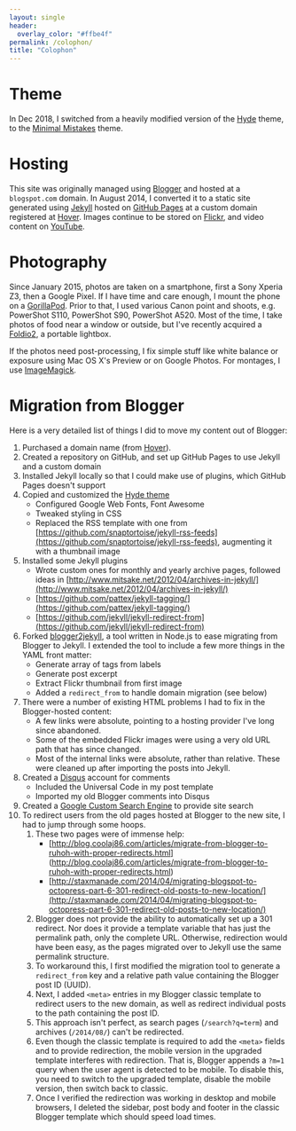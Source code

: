 ```yaml
---
layout: single
header:
  overlay_color: "#ffbe4f"
permalink: /colophon/
title: "Colophon"
---
```

# Theme
In Dec 2018, I switched from a heavily modified version of the [Hyde](https://github.com/poole/hyde) theme, to 
the <a href="https://mademistakes.com/work/minimal-mistakes-jekyll-theme/" rel="nofollow">Minimal Mistakes</a> theme.

# Hosting

This site was originally managed using [Blogger][] and hosted at a
<code>blogspot.com</code> domain. In August 2014, I converted it
to a static site generated 
using [Jekyll][] hosted on [GitHub Pages][] at a custom domain
registered at [Hover][]. Images continue to be stored on [Flickr][], and
video content on [YouTube][]. 

# Photography

Since January 2015, photos are taken on a smartphone, first a 
Sony Xperia Z3, then a Google Pixel. If I have time and care enough, 
I mount the phone on a
[GorillaPod][]. Prior to that, I used various Canon point and
shoots, e.g. PowerShot S110, PowerShot S90, PowerShot A520. Most
of the time, I take photos of food near a window or outside, but I've
recently acquired a [Foldio2](http://orangemonkie.com/foldio2/), a portable
lightbox.

If the photos need post-processing, I fix simple stuff like white balance
or exposure using Mac OS X's Preview or on Google Photos. 
For montages, I use [ImageMagick][].

# Migration from Blogger

Here is a very detailed list of things I did to move my content out of
Blogger:

1. Purchased a domain name (from [Hover][]).
1. Created a repository on GitHub, and set up GitHub Pages to use Jekyll
and a custom domain
1. Installed Jekyll locally so that I could make use of plugins, which
GitHub Pages doesn't support
1. Copied and customized the [Hyde theme](http://hyde.getpoole.com/) 
    - Configured Google Web Fonts, Font Awesome
    - Tweaked styling in CSS
    - Replaced the RSS template with one from
[https://github.com/snaptortoise/jekyll-rss-feeds](https://github.com/snaptortoise/jekyll-rss-feeds), augmenting it with a thumbnail image
1. Installed some Jekyll plugins 
    - Wrote custom ones for monthly and yearly archive pages, followed ideas in
[http://www.mitsake.net/2012/04/archives-in-jekyll/](http://www.mitsake.net/2012/04/archives-in-jekyll/)
    - [https://github.com/pattex/jekyll-tagging/](https://github.com/pattex/jekyll-tagging/)
    - [https://github.com/jekyll/jekyll-redirect-from](https://github.com/jekyll/jekyll-redirect-from)
1. Forked [blogger2jekyll](https://github.com/efung/blogger2jekyll), a tool
written in Node.js to ease migrating from Blogger to Jekyll. I extended
the tool to include a few more things in the YAML front matter:
    - Generate array of tags from labels
    - Generate post excerpt
    - Extract Flickr thumbnail from first image
    - Added a `redirect_from` to handle domain migration (see below)
1. There were a number of existing HTML problems I had to fix in the
Blogger-hosted content:
    - A few links were absolute, pointing to a hosting provider I've long
since abandoned.
    - Some of the embedded Flickr images were using a very old URL path
that has since changed.
    - Most of the internal links were absolute, rather than relative.
These were cleaned up after importing the posts into Jekyll.
1. Created a [Disqus][] account for comments
    - Included the Universal Code in my post template
    - Imported my old Blogger comments into Disqus
1. Created a [Google Custom Search Engine][] to provide site search
1. To redirect users from the old pages hosted at Blogger to the new
site, I had to jump through some hoops. 
    1. These two pages were of immense help:
        - [http://blog.coolaj86.com/articles/migrate-from-blogger-to-ruhoh-with-proper-redirects.html]
(http://blog.coolaj86.com/articles/migrate-from-blogger-to-ruhoh-with-proper-redirects.html)
        - [http://staxmanade.com/2014/04/migrating-blogspot-to-octopress-part-6-301-redirect-old-posts-to-new-location/](http://staxmanade.com/2014/04/migrating-blogspot-to-octopress-part-6-301-redirect-old-posts-to-new-location/)
    2. Blogger does not provide the ability to automatically set up a
301 redirect. Nor does it provide a template variable that has just the
permalink path, only the complete URL. Otherwise, redirection would have
been easy, as the pages migrated over to Jekyll use the same permalink
structure.
    3. To workaround this, I first modified the migration tool to 
generate a `redirect_from` key and a relative path value containing the 
Blogger post ID (UUID).
    4. Next, I added `<meta>` entries in my Blogger classic template to
redirect users to the new domain, as well as redirect individual posts
to the path containing the post ID.
    5. This approach isn't perfect, as search pages (`/search?q=term`)
and archives (`/2014/08/`) can't be redirected.
    6. Even though the classic template is required to add the `<meta>`
fields and to provide redirection, the mobile version in the upgraded
template interferes with redirection. That is, Blogger 
appends a `?m=1` query when the user agent is detected to
be mobile. To disable this, you need to switch to the upgraded template,
disable the mobile version, then switch back to classic.
    7. Once I verified the redirection was working in desktop and mobile
browsers, I deleted the sidebar, post body and footer in the classic 
Blogger template which should speed load times.

[Blogger]: http://blogger.com/ "Blogger"
[Flickr]:  http://flickr.com/  "Flickr"
[Jekyll]:  http://jekyllrb.com/  "Jekyll"
[GitHub Pages]:  https://pages.github.com/ "GitHub Pages"
[YouTube]: https://www.youtube.com/ "YouTube"
[Markdown]: http://daringfireball.net/projects/markdown/ "Markdown"
[Hover]: http://www.hover.com/ "Hover"
[Feedburner]: http://www.feedburner.com/ "Feedburner"
[Disqus]: http://www.disqus.com/ "Disqus"
[GorillaPod]: http://joby.com/griptight-gorillapod-stand "GorillaPod"
[Google Custom Search Engine]: https://www.google.com/cse/ "Google CSE"
[ImageMagick]: http://www.imagemagick.org/ "ImageMagick"
